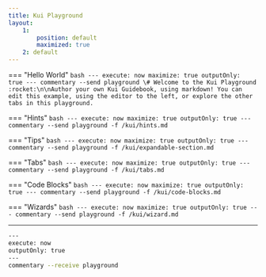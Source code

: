```yaml
---
title: Kui Playground
layout:
    1: 
        position: default
        maximized: true
    2: default
---
```


=== "Hello World"
    ```bash
    ---
    execute: now
    maximize: true
    outputOnly: true
    ---
    commentary --send playground \# Welcome to the Kui Playground :rocket:\n\nAuthor your own Kui Guidebook, using markdown! You can edit this example, using the editor to the left, or explore the other tabs in this playground.
    ```

=== "Hints"
    ```bash
    ---
    execute: now
    maximize: true
    outputOnly: true
    ---
    commentary --send playground -f /kui/hints.md
    ```

=== "Tips"
    ```bash
    ---
    execute: now
    maximize: true
    outputOnly: true
    ---
    commentary --send playground -f /kui/expandable-section.md
    ```

=== "Tabs"
    ```bash
    ---
    execute: now
    maximize: true
    outputOnly: true
    ---
    commentary --send playground -f /kui/tabs.md
    ```

=== "Code Blocks"
    ```bash
    ---
    execute: now
    maximize: true
    outputOnly: true
    ---
    commentary --send playground -f /kui/code-blocks.md
    ```

=== "Wizards"
    ```bash
    ---
    execute: now
    maximize: true
    outputOnly: true
    ---
    commentary --send playground -f /kui/wizard.md
    ```


---

```bash
---
execute: now
outputOnly: true
---
commentary --receive playground
```


